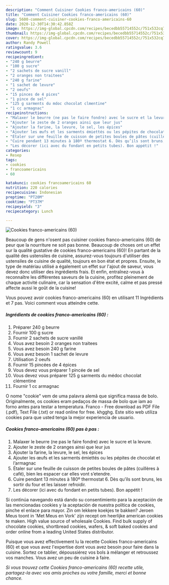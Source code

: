 ```yaml
---
description: "Comment Cuisiner Cookies franco-americains (60)"
title: "Comment Cuisiner Cookies franco-americains (60)"
slug: 5600-comment-cuisiner-cookies-franco-americains-60
date: 2020-12-30T14:30:42.858Z
image: https://img-global.cpcdn.com/recipes/becedbb55714552c/751x532cq70/cookies-franco-americains-60-photo-principale-de-la-recette.jpg
thumbnail: https://img-global.cpcdn.com/recipes/becedbb55714552c/751x532cq70/cookies-franco-americains-60-photo-principale-de-la-recette.jpg
cover: https://img-global.cpcdn.com/recipes/becedbb55714552c/751x532cq70/cookies-franco-americains-60-photo-principale-de-la-recette.jpg
author: Randy Powell
ratingvalue: 3.6
reviewcount: 9
recipeingredient:
- "240 g beurre"
- "100 g sucre"
- "2 sachets de sucre vanill"
- "2 oranges non traitees"
- "240 g farine"
- "1 sachet de levure"
- "2 oeufs"
- "15 pinces de 4 pices"
- "1 pince de sel"
- "125 g sarments du mdoc chocolat clmentine"
- "1 cc armagnac"
recipeinstructions:
- "Malaxer le beurre (ne pas le faire fondre) avec le sucre et la levure."
- "Ajouter le zeste de 2 oranges ainsi que leur jus"
- "Ajouter la farine, la levure, le sel, les épices"
- "Ajouter les œufs et les sarments émiettés ou les pépites de chocolat et l’armagnac"
- "Étaler sur une feuille de cuisson de petites boules de pâtes (cuillères à café), bien les espacer car elles vont s’etendre."
- "Cuire pendant 13 minutes à 180º thermostat 6. Dès qu’ils sont bruns, les sortir du four et les laisser refroidir."
- "Les décorer (ici avec du fondant en petits tubes). Bon appétit !"
categories:
- Resep
tags:
- cookies
- francoamericains
- 60

katakunci: cookies francoamericains 60 
nutrition: 220 calories
recipecuisine: Indonesian
preptime: "PT20M"
cooktime: "PT37M"
recipeyield: "3"
recipecategory: Lunch

---
```



![Cookies franco-americains (60)](https://img-global.cpcdn.com/recipes/becedbb55714552c/751x532cq70/cookies-franco-americains-60-photo-principale-de-la-recette.jpg)

Beaucoup de gens n'osent pas cuisiner cookies franco-americains (60) de peur que la nourriture ne soit pas bonne. Beaucoup de choses ont un effet sur la qualité gustative de cookies franco-americains (60)! En partant de la qualité des ustensiles de cuisine, assurez-vous toujours d'utiliser des ustensiles de cuisine de qualité, toujours en bon état et propres. Ensuite, le type de matériau utilisé a également un effet sur l'ajout de saveur, vous devez donc utiliser des ingrédients frais. Et enfin, entraînez-vous à reconnaître les différentes saveurs de la cuisine, profitez pleinement de chaque activité culinaire, car la sensation d'être excité, calme et pas pressé affecte aussi le goût de la cuisine!

<!--inarticleads1-->

Vous pouvez avoir cookies franco-americains (60) en utilisant 11 Ingrédients et 7 pas. Voici comment vous atteindre cette.

##### Ingrédients de cookies franco-americains (60) :

1. Préparer 240 g beurre
1. Fournir 100 g sucre
1. Fournir 2 sachets de sucre vanillé
1. Vous avez besoin 2 oranges non traitees
1. Vous avez besoin 240 g farine
1. Vous avez besoin 1 sachet de levure
1. Utilisation 2 oeufs
1. Fournir 15 pincées de 4 épices
1. Vous devez vous préparer 1 pincée de sel
1. Vous devez vous préparer 125 g sarments du médoc chocolat clémentine
1. Fournir 1 cc armagnac


O nome &#34;cookie&#34; vem de uma palavra alemã que significa massa de bolo. Originalmente, os cookies eram pedaços de massa de bolo que iam ao forno antes para testar a temperatura. Franco - Free download as PDF File (.pdf), Text File (.txt) or read online for free. khgghg. Este sitio web utiliza cookies para que usted tenga la mejor experiencia de usuario. 

<!--inarticleads2-->

##### Cookies franco-americains (60) pas à pas :

1. Malaxer le beurre (ne pas le faire fondre) avec le sucre et la levure.
1. Ajouter le zeste de 2 oranges ainsi que leur jus
1. Ajouter la farine, la levure, le sel, les épices
1. Ajouter les œufs et les sarments émiettés ou les pépites de chocolat et l’armagnac
1. Étaler sur une feuille de cuisson de petites boules de pâtes (cuillères à café), bien les espacer car elles vont s’etendre.
1. Cuire pendant 13 minutes à 180º thermostat 6. Dès qu’ils sont bruns, les sortir du four et les laisser refroidir.
1. Les décorer (ici avec du fondant en petits tubes). Bon appétit !


Si continúa navegando está dando su consentimiento para la aceptación de las mencionadas cookies y la aceptación de nuestra política de cookies, pinche el enlace para mayor. Zin om lekkere koekjes te bakken? Jeroen Meus toont in &#39;Met Meus en Vork&#39; zijn recept om heerlijke american cookies te maken. High value source of wholesale Cookies. Find bulk supply of chocolate cookies, shortbread cookies, wafers, &amp; soft baked cookies and order online from a leading United States distributor. 

<!--inarticleads1-->

<p>
Puisque vous avez effectivement lu la recette Cookies franco-americains (60) et que vous avez l'expertise dont vous avez besoin pour faire dans la cuisine. Sortez ce tablier, dépoussiérez vos bols à mélanger et retroussez vos manches. Vous avez un peu de cuisine à faire.
</p>

<p>
<i>Si vous trouvez cette Cookies franco-americains (60) recette utile, partagez-la avec vos amis proches ou votre famille, merci et bonne chance.</i>
</p>
